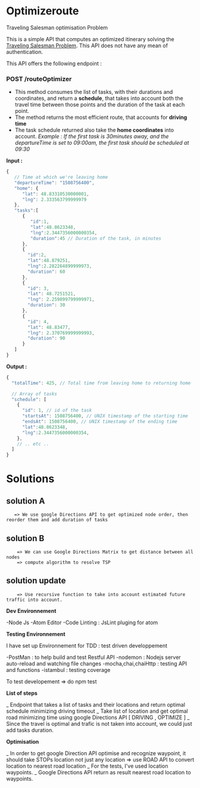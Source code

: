 # Optimizeroute

Traveling Salesman optimisation Problem

This is a simple API that computes an optimized itinerary solving the [Traveling Salesman Problem](https://developers.google.com/optimization/routing/tsp/tsp).
This API does not have any mean of authentication.

This API offers the following endpoint : 

### POST /routeOptimizer

- This method consumes the list of tasks, with their durations and coordinates, and return a **schedule**, that takes into account both the travel time between those points and the duration of the task at each point.
- The method returns the most efficient route, that accounts for **driving time**
- The task schedule returned also take the **home coordinates** into account. *Example : If the first task is 30minutes away, and the departureTime is set to 09:00am, the first task should be scheduled at 09:30*

**Input :**

```javascript
{
   // Time at which we're leaving home
   "departureTime": "1508756400",
   "home": {
      "lat": 48.83310530000001,
      "lng": 2.333563799999979
   },
   "tasks":[
      {
         "id":1,
         "lat":48.8623348,
         "lng":2.3447356000000354,
         "duration":45 // Duration of the task, in minutes
      },
      {
        "id":2,
        "lat":48.879251,
        "lng":2.282264899999973,
        "duration": 60
      },
      {
        "id": 3,
        "lat": 48.7251521,
        "lng": 2.259899799999971,
        "duration": 30
      },
      {
        "id": 4,
        "lat": 48.83477,
        "lng": 2.370769999999993,
        "duration": 90
      }
   ]
}
```

**Output :**
```javascript
{
  "totalTime": 425, // Total time from leaving home to returning home

  // Array of tasks
  "schedule": [
    {
      "id": 1, // id of the task
      "startsAt": 1508756400, // UNIX timestamp of the starting time
      "endsAt": 1508756400, // UNIX timestamp of the ending time
      "lat":48.8623348,
      "lng":2.3447356000000354,
    },
    // .. etc ..
  ]
}
```

# Solutions

  ## solution A
       => We use google Directions API to get optimized node order, then reorder them and add duration of tasks

  ## solution B
        => We can use Google Directions Matrix to get distance between all nodes
        => compute algorithm to resolve TSP

  ## solution update
        => Use recursive function to take into account estimated future traffic into account.

**Dev Environnement**

-Node Js
-Atom Editor
-Code Linting : JsLint pluging for atom

**Testing Environnement**

I have set up Environnement for TDD : test driven developpement

-PostMan : to help build and test Restful API
-nodemon : Nodejs server auto-reload  and watching file changes
-mocha,chai,chaiHttp : testing API and functions
-istambul : testing coverage

To test developement => do npm test


**List of steps**

  _ Endpoint that takes a list of tasks and their locations and return optimal schedule minimizing driving timeout
    _ Take list of location and get optimal road minimizing time using google Directions API [ DRIVING , OPTIMIZE ]
    _ Since the travel is optimal and trafic is not taken into account, we could just add tasks duration.

**Optimisation**

  _ In order to get google Direction API optimise and recognize waypoint, it should take STOPs location not just any location 
    => use ROAD API to convert location to nearest road location
    _ For the tests, I've used location waypoints.
    _ Google Directions API return as result nearest road location to waypoints.
